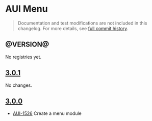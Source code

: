 # AUI Menu

> Documentation and test modifications are not included in this changelog. For more details, see [full commit history](https://github.com/liferay/alloy-ui/commits/master/src/aui-menu).

## @VERSION@

No registries yet.

## [3.0.1](https://github.com/liferay/alloy-ui/releases/tag/3.0.1)

No changes.

## [3.0.0](https://github.com/liferay/alloy-ui/releases/tag/3.0.0)

* [AUI-1526](https://issues.liferay.com/browse/AUI-1526) Create a menu module